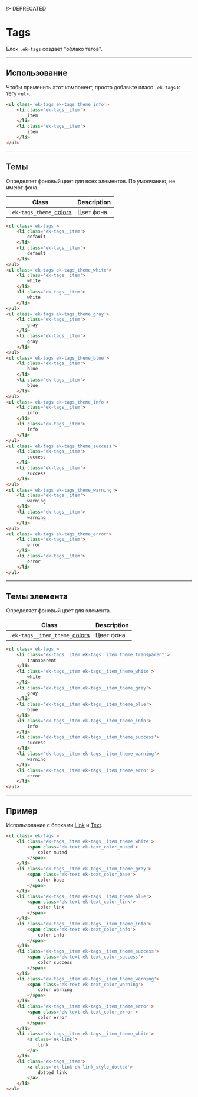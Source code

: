 [colors]: NOT_USED/removed_colors.md

[text]: packages/evokit-text/
[link]: packages/evokit-link/

!> DEPRECATED

# Tags

Блок `.ek-tags` создает "облако тегов".

---

## Использование

Чтобы применить этот компонент, просто добавьте класс `.ek-tags` к тегу `<ul>`.


``` html
<ul class='ek-tags ek-tags_theme_info'>
    <li class='ek-tags__item'>
        item
    </li>
    <li class='ek-tags__item'>
        item
    </li>
</ul>
```

---

## Темы

Определяет фоновый цвет для всех элементов. По умолчанию, не имеют фона.

|            Class            |       Description     |
|-----------------------------|-----------------------|
| `.ek-tags_theme_`[colors]   | Цвет фона.            |

``` html
<ul class='ek-tags'>
    <li class='ek-tags__item'>
        default
    </li>
    <li class='ek-tags__item'>
        default
    </li>
</ul>
<ul class='ek-tags ek-tags_theme_white'>
    <li class='ek-tags__item'>
        white
    </li>
    <li class='ek-tags__item'>
        white
    </li>
</ul>
<ul class='ek-tags ek-tags_theme_gray'>
    <li class='ek-tags__item'>
        gray
    </li>
    <li class='ek-tags__item'>
        gray
    </li>
</ul>
<ul class='ek-tags ek-tags_theme_blue'>
    <li class='ek-tags__item'>
        blue
    </li>
    <li class='ek-tags__item'>
        blue
    </li>
</ul>
<ul class='ek-tags ek-tags_theme_info'>
    <li class='ek-tags__item'>
        info
    </li>
    <li class='ek-tags__item'>
        info
    </li>
</ul>
<ul class='ek-tags ek-tags_theme_success'>
    <li class='ek-tags__item'>
        success
    </li>
    <li class='ek-tags__item'>
        success
    </li>
</ul>
<ul class='ek-tags ek-tags_theme_warning'>
    <li class='ek-tags__item'>
        warning
    </li>
    <li class='ek-tags__item'>
        warning
    </li>
</ul>
<ul class='ek-tags ek-tags_theme_error'>
    <li class='ek-tags__item'>
        error
    </li>
    <li class='ek-tags__item'>
        error
    </li>
</ul>
```

---

## Темы элемента

Определяет фоновый цвет для элемента.

|            Class            |        Description      |
|-----------------------------|-------------------------|
| `.ek-tags__item_theme_`[colors]   | Цвет фона.        |

``` html
<ul class='ek-tags'>
    <li class='ek-tags__item ek-tags__item_theme_transparent'>
        transparent
    </li>
    <li class='ek-tags__item ek-tags__item_theme_white'>
        white
    </li>
    <li class='ek-tags__item ek-tags__item_theme_gray'>
        gray
    </li>
    <li class='ek-tags__item ek-tags__item_theme_blue'>
        blue
    </li>
    <li class='ek-tags__item ek-tags__item_theme_info'>
        info
    </li>
    <li class='ek-tags__item ek-tags__item_theme_success'>
        success
    </li>
    <li class='ek-tags__item ek-tags__item_theme_warning'>
        warning
    </li>
    <li class='ek-tags__item ek-tags__item_theme_error'>
        error
    </li>
</ul>
```

---

## Пример

Использование с блоками [Link][link] и [Text][text].

``` html
<ul class='ek-tags'>
    <li class='ek-tags__item ek-tags__item_theme_white'>
        <span class='ek-text ek-text_color_muted'>
            color muted
        </span>
    </li>
    <li class='ek-tags__item ek-tags__item_theme_gray'>
        <span class='ek-text ek-text_color_base'>
            color base
        </span>
    </li>
    <li class='ek-tags__item ek-tags__item_theme_blue'>
        <span class='ek-text ek-text_color_link'>
            color link
        </span>
    </li>
    <li class='ek-tags__item ek-tags__item_theme_info'>
        <span class='ek-text ek-text_color_info'>
            color info
        </span>
    </li>
    <li class='ek-tags__item ek-tags__item_theme_success'>
        <span class='ek-text ek-text_color_success'>
            color success
        </span>
    </li>
    <li class='ek-tags__item ek-tags__item_theme_warning'>
        <span class='ek-text ek-text_color_warning'>
            color warning
        </span>
    </li>
    <li class='ek-tags__item ek-tags__item_theme_error'>
        <span class='ek-text ek-text_color_error'>
            color error
        </span>
    </li>
    <li class='ek-tags__item ek-tags__item_theme_white'>
        <a class='ek-link'>
            link
        </a>
    </li>
    <li class='ek-tags__item'>
        <a class='ek-link ek-link_style_dotted'>
            dotted link
        </a>
    </li>
</ul>
```
